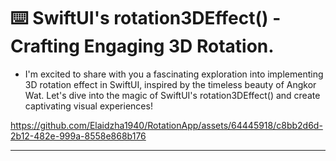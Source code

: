 ⌨️ SwiftUI's rotation3DEffect() - Crafting Engaging 3D Rotation.
===========

- I'm excited to share with you a fascinating exploration into implementing 3D rotation effect in SwiftUI, inspired by the timeless beauty of Angkor Wat. Let's dive into the magic of SwiftUI's rotation3DEffect() and create captivating visual experiences!

https://github.com/Elaidzha1940/RotationApp/assets/64445918/c8bb2d6d-2b12-482e-999a-8558e868b176

-----------

